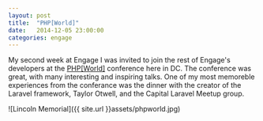 ```yaml
---
layout: post
title:  "PHP[World]"
date:   2014-12-05 23:00:00
categories: engage
---
```


My second week at Engage I was invited to join the rest of Engage's developers at the [PHP[World]](http://world.phparch.com/) conference here in DC. The conference was great, with many interesting and inspiring talks. One of my most memoreble experiences from the conferance was the dinner with the creator of the Laravel framework, Taylor Otwell, and the Capital Laravel Meetup group.

![Lincoln Memorial]({{ site.url }}assets/phpworld.jpg)

